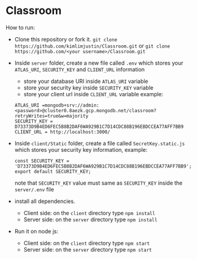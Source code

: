 # Classroom

How to run:
- Clone this repository or fork it.
  `git clone https://github.com/kimlimjustin/Classroom.git` or `git clone https://github.com/<your username>/Classroom.git`

- Inside `server` folder, create a new file called `.env` which stores your `ATLAS_URI`, `SECURITY_KEY` and `CLIENT_URL` information
  - store your database URI inside `ATLAS_URI` variable
  - store your security key inside `SECURITY_KEY` variable
  - store your client url inside `CLIENT_URL` variable
  example:
  ```
  ATLAS_URI =mongodb+srv://admin:<password>@cluster0.8aezk.gcp.mongodb.net/classroom?retryWrites=true&w=majority
  SECURITY_KEY = D73373D9B4ED6FEC5B8B2DAF6WA929B1C7D14CDC88B196EBDCCEA77AFF7BB9
  CLIENT_URL = http://localhost:3000/
  ```
  
- Inside `client/Static` folder, create a file called `SecretKey.static.js` which stores your security key information, example:
  ```
  const SECURITY_KEY = 'D73373D9B4ED6FEC5B8B2DAF6WA929B1C7D14CDC88B196EBDCCEA77AFF7BB9';
  export default SECURITY_KEY;
  ```
  note that `SECURITY_KEY` value must same as `SECURITY_KEY` inside the `server/.env` file
 
- install all dependencies.
  - Client side:
    on the `client` directory type `npm install`
  - Server side:
    on the `server` directory type `npm install`
    
- Run it on node js:
  - Client side:
    on the `client` directory type `npm start`
  - Server side:
    on the `server` directory type `npm start`
